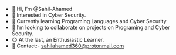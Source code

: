 - 👋 Hi, I’m @Sahil-Ahamed
- 👀 Interested in Cyber Security.
- 🌱 Currently learning Programing Languages and Cyber Security
- 💞️ I’m looking to collaborate on projects on Programing and Cyber Security.
- 😊 At the last, an Enthusiastic Learner.
- 📧 Contact:- sahilahamed360@protonmail.com

<!---
Sahil-Ahamed/Sahil-Ahamed is a ✨ special ✨ repository because its `README.md` (this file) appears on your GitHub profile.
You can click the Preview link to take a look at your changes.
--->
